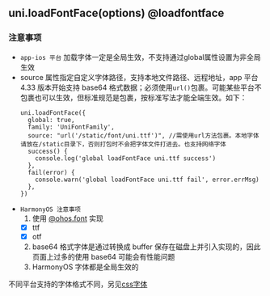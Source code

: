 ## uni.loadFontFace(options) @loadfontface

<!-- UTSAPIJSON.loadFontFace.description -->

<!-- UTSAPIJSON.loadFontFace.compatibility -->

<!-- UTSAPIJSON.loadFontFace.param -->

<!-- UTSAPIJSON.loadFontFace.returnValue -->

### 注意事项
- `app-ios 平台` 加载字体一定是全局生效，不支持通过global属性设置为非全局生效
- source 属性指定自定义字体路径，支持本地文件路径、远程地址，app 平台 4.33 版本开始支持 base64 格式数据；必须使用`url()`包裹。可能某些平台不包裹也可以生效，但标准规范是包裹，按标准写法才能全端生效。如下：
  ```uts
  uni.loadFontFace({
    global: true,
    family: 'UniFontFamily',
    source: "url('/static/font/uni.ttf')", //需使用url方法包裹。本地字体请放在/static目录下，否则打包时不会把字体文件打进去。也支持网络字体
    success() {
      console.log('global loadFontFace uni.ttf success')
    },
    fail(error) {
      console.warn('global loadFontFace uni.ttf fail', error.errMsg)
    },
  })
  ```
- `HarmonyOS 注意事项`
  1. 使用 [@ohos.font](https://developer.huawei.com/consumer/cn/doc/harmonyos-references-V13/js-apis-font-V13) 实现
    - [x] ttf
    - [x] otf
  2. base64 格式字体是通过转换成 buffer 保存在磁盘上并引入实现的，因此页面上过多的使用 base64 可能会有性能问题
  3. HarmonyOS 字体都是全局生效的

不同平台支持的字体格式不同，另见[css字体](../css/font-family.md)

<!-- UTSAPIJSON.loadFontFace.example -->

<!-- UTSAPIJSON.loadFontFace.tutorial -->

<!-- UTSAPIJSON.general_type.name -->

<!-- UTSAPIJSON.general_type.param -->
